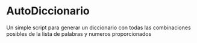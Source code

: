 # AutoDiccionario
Un simple script para generar un diccionario con todas las combinaciones posibles de la lista de palabras y numeros proporcionados
